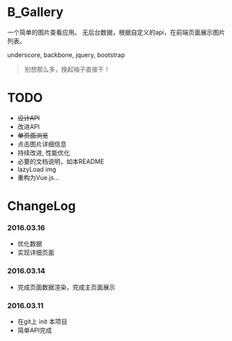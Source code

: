 # B_Gallery
一个简单的图片查看应用。
无后台数据，根据自定义的api，在前端页面展示图片列表。

underscore, backbone, jquery, bootstrap

> 别想那么多，挽起袖子直接干！

# TODO
- ~~设计API~~
- 改进API
- ~~单页面浏览~~
- 点击图片详细信息
- 持续改进, 性能优化
- 必要的文档说明，如本README
- lazyLoad img
- 重构为Vue.js...

# ChangeLog


### 2016.03.16
- 优化数据
- 实现详细页面


### 2016.03.14
- 完成页面数据渲染，完成主页面展示


### 2016.03.11
- 在git上 init 本项目
- 简单API完成